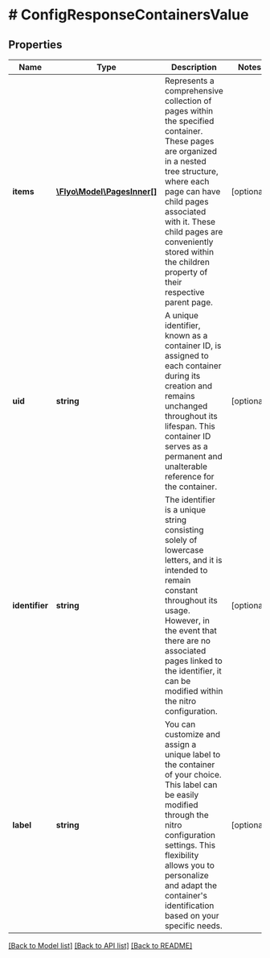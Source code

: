 # # ConfigResponseContainersValue

## Properties

Name | Type | Description | Notes
------------ | ------------- | ------------- | -------------
**items** | [**\Flyo\Model\PagesInner[]**](PagesInner.md) | Represents a comprehensive collection of pages within the specified container. These pages are organized in a nested tree structure, where each page can have child pages associated with it. These child pages are conveniently stored within the children property of their respective parent page. | [optional]
**uid** | **string** | A unique identifier, known as a container ID, is assigned to each container during its creation and remains unchanged throughout its lifespan. This container ID serves as a permanent and unalterable reference for the container. | [optional]
**identifier** | **string** | The identifier is a unique string consisting solely of lowercase letters, and it is intended to remain constant throughout its usage. However, in the event that there are no associated pages linked to the identifier, it can be modified within the nitro configuration. | [optional]
**label** | **string** | You can customize and assign a unique label to the container of your choice. This label can be easily modified through the nitro configuration settings. This flexibility allows you to personalize and adapt the container&#39;s identification based on your specific needs. | [optional]

[[Back to Model list]](../../README.md#models) [[Back to API list]](../../README.md#endpoints) [[Back to README]](../../README.md)
